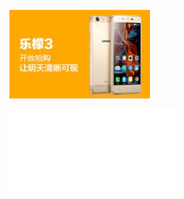 ![image](hello-worl-with-images/05a4c81a-8793-4baa-92a1-94b28aece873.jpg)


![测试连接](./hello-world.md)

